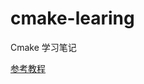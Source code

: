 # cmake-learing
Cmake 学习笔记

[参考教程](https://cmake.org/cmake/help/latest/guide/tutorial/A%20Basic%20Starting%20Point.html) 
